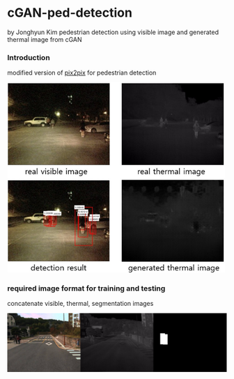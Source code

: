 # cGAN-ped-detection
by Jonghyun Kim
pedestrian detection using visible image and generated thermal image from cGAN

### Introduction
modified version of [pix2pix](https://github.com/affinelayer/pix2pix-tensorflow) for pedestrian detection

<div align="left">
    <img src="/image.jpg" width="500px"</img> 
</div>

### required image format for training and testing
concatenate visible, thermal, segmentation images
<div align="left">
    <img src="/image2.png" width="900px"</img> 
</div>
